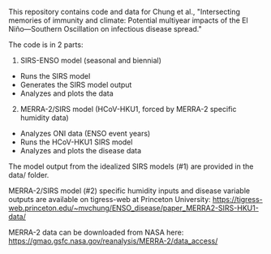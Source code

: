 This repository contains code and data for Chung et al., "Intersecting memories of immunity and climate: Potential multiyear impacts of the El Niño—Southern Oscillation on infectious disease spread."

The code is in 2 parts:
1. SIRS-ENSO model (seasonal and biennial)
* Runs the SIRS model
* Generates the SIRS model output
* Analyzes and plots the data
2. MERRA-2/SIRS model (HCoV-HKU1, forced by MERRA-2 specific humidity data)
* Analyzes ONI data (ENSO event years)
* Runs the HCoV-HKU1 SIRS model
* Analyzes and plots the disease data

The model output from the idealized SIRS models (#1) are provided in the data/ folder.

MERRA-2/SIRS model (#2) specific humidity inputs and disease variable outputs are available on tigress-web at Princeton University: https://tigress-web.princeton.edu/~mvchung/ENSO_disease/paper_MERRA2-SIRS-HKU1-data/

MERRA-2 data can be downloaded from NASA here: https://gmao.gsfc.nasa.gov/reanalysis/MERRA-2/data_access/
